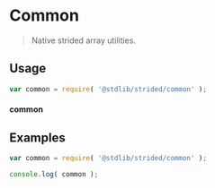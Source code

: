 <!--

@license Apache-2.0

Copyright (c) 2021 The Stdlib Authors.

Licensed under the Apache License, Version 2.0 (the "License");
you may not use this file except in compliance with the License.
You may obtain a copy of the License at

   http://www.apache.org/licenses/LICENSE-2.0

Unless required by applicable law or agreed to in writing, software
distributed under the License is distributed on an "AS IS" BASIS,
WITHOUT WARRANTIES OR CONDITIONS OF ANY KIND, either express or implied.
See the License for the specific language governing permissions and
limitations under the License.

-->

# Common

> Native strided array utilities.

<section class="usage">

## Usage

```javascript
var common = require( '@stdlib/strided/common' );
```

#### common

</section>

<!-- /.usage -->

<section class="examples">

## Examples

<!-- TODO: better examples -->

<!-- eslint no-undef: "error" -->

```javascript
var common = require( '@stdlib/strided/common' );

console.log( common );
```

</section>

<!-- /.examples -->

<section class="links">

</section>

<!-- /.links -->
